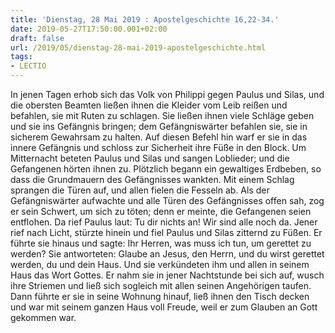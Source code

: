 ```yaml
---
title: 'Dienstag, 28 Mai 2019 : Apostelgeschichte 16,22-34.'
date: 2019-05-27T17:50:00.001+02:00
draft: false
url: /2019/05/dienstag-28-mai-2019-apostelgeschichte.html
tags: 
- LECTIO
---
```


In jenen Tagen erhob sich das Volk von Philippi gegen Paulus und Silas, und die obersten Beamten ließen ihnen die Kleider vom Leib reißen und befahlen, sie mit Ruten zu schlagen. Sie ließen ihnen viele Schläge geben und sie ins Gefängnis bringen; dem Gefängniswärter befahlen sie, sie in sicherem Gewahrsam zu halten. Auf diesen Befehl hin warf er sie in das innere Gefängnis und schloss zur Sicherheit ihre Füße in den Block. Um Mitternacht beteten Paulus und Silas und sangen Loblieder; und die Gefangenen hörten ihnen zu. Plötzlich begann ein gewaltiges Erdbeben, so dass die Grundmauern des Gefängnisses wankten. Mit einem Schlag sprangen die Türen auf, und allen fielen die Fesseln ab. Als der Gefängniswärter aufwachte und alle Türen des Gefängnisses offen sah, zog er sein Schwert, um sich zu töten; denn er meinte, die Gefangenen seien entflohen. Da rief Paulus laut: Tu dir nichts an! Wir sind alle noch da. Jener rief nach Licht, stürzte hinein und fiel Paulus und Silas zitternd zu Füßen. Er führte sie hinaus und sagte: Ihr Herren, was muss ich tun, um gerettet zu werden? Sie antworteten: Glaube an Jesus, den Herrn, und du wirst gerettet werden, du und dein Haus. Und sie verkündeten ihm und allen in seinem Haus das Wort Gottes. Er nahm sie in jener Nachtstunde bei sich auf, wusch ihre Striemen und ließ sich sogleich mit allen seinen Angehörigen taufen. Dann führte er sie in seine Wohnung hinauf, ließ ihnen den Tisch decken und war mit seinem ganzen Haus voll Freude, weil er zum Glauben an Gott gekommen war.